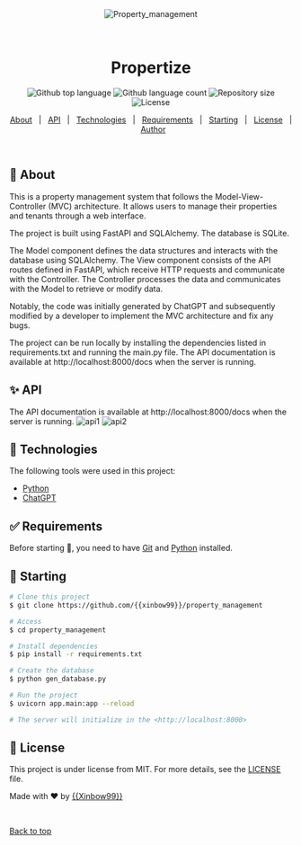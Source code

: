<div align="center" id="top"> 
  <img src="./.github/app.gif" alt="Property_management" />

  &#xa0;

  <!-- <a href="https://property_management.netlify.app">Demo</a> -->
</div>

<h1 align="center">Propertize</h1>

<p align="center">
  <img alt="Github top language" src="https://img.shields.io/github/languages/top/{{xinbow99}}/property_management?color=56BEB8">

  <img alt="Github language count" src="https://img.shields.io/github/languages/count/{{xinbow99}}/property_management?color=56BEB8">

  <img alt="Repository size" src="https://img.shields.io/github/repo-size/{{xinbow99}}/property_management?color=56BEB8">

  <img alt="License" src="https://img.shields.io/github/license/{{xinbow99}}/property_management?color=56BEB8">

  <!-- <img alt="Github issues" src="https://img.shields.io/github/issues/{{xinbow99}}/property_management?color=56BEB8" /> -->

  <!-- <img alt="Github forks" src="https://img.shields.io/github/forks/{{xinbow99}}/property_management?color=56BEB8" /> -->

  <!-- <img alt="Github stars" src="https://img.shields.io/github/stars/{{xinbow99}}/property_management?color=56BEB8" /> -->
</p>

<!-- Status -->

<!-- <h4 align="center"> 
	🚧  Property_management 🚀 Under construction...  🚧
</h4> 

<hr> -->

<p align="center">
  <a href="#dart-about">About</a> &#xa0; | &#xa0; 
  <a href="#API">API</a> &#xa0; | &#xa0;
  <a href="#rocket-technologies">Technologies</a> &#xa0; | &#xa0;
  <a href="#white_check_mark-requirements">Requirements</a> &#xa0; | &#xa0;
  <a href="#checkered_flag-starting">Starting</a> &#xa0; | &#xa0;
  <a href="#memo-license">License</a> &#xa0; | &#xa0;
  <a href="https://github.com/{{xinbow99}}" target="_blank">Author</a>
</p>

<br>

## :dart: About ##

This is a property management system that follows the Model-View-Controller (MVC) architecture. It allows users to manage their properties and tenants through a web interface.

The project is built using FastAPI and SQLAlchemy. The database is SQLite.

The Model component defines the data structures and interacts with the database using SQLAlchemy. The View component consists of the API routes defined in FastAPI, which receive HTTP requests and communicate with the Controller. The Controller processes the data and communicates with the Model to retrieve or modify data.

Notably, the code was initially generated by ChatGPT and subsequently modified by a developer to implement the MVC architecture and fix any bugs.

The project can be run locally by installing the dependencies listed in requirements.txt and running the main.py file. The API documentation is available at http://localhost:8000/docs when the server is running.

## :sparkles: API ##

The API documentation is available at http://localhost:8000/docs when the server is running.
<img alt="api1" src="https://github.com/XinBow99/Propertize/images/api1.png" />
<img alt="api2" src="https://github.com/XinBow99/Propertize/images/api2.png" />

## :rocket: Technologies ##

The following tools were used in this project:
- [Python](https://www.python.org/)
- [ChatGPT](https://chat.openai.com/)

## :white_check_mark: Requirements ##

Before starting :checkered_flag:, you need to have [Git](https://git-scm.com) and [Python](https://www.python.org/) installed.

## :checkered_flag: Starting ##

```bash
# Clone this project
$ git clone https://github.com/{{xinbow99}}/property_management

# Access
$ cd property_management

# Install dependencies
$ pip install -r requirements.txt

# Create the database
$ python gen_database.py

# Run the project
$ uvicorn app.main:app --reload

# The server will initialize in the <http://localhost:8000>
```

## :memo: License ##

This project is under license from MIT. For more details, see the [LICENSE](LICENSE.md) file.


Made with :heart: by <a href="https://github.com/{{xinbow99}}" target="_blank">{{Xinbow99}}</a>

&#xa0;

<a href="#top">Back to top</a>
